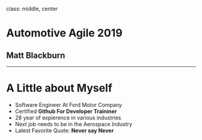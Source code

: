 class: middle, center  
# Automotive Agile 2019  
## Matt Blackburn  

---

# A Little about Myself

* Software Engineer At Ford Motor Company
* Certified **Github For Developer Traininer**
* 28 year of expierence in various industries
* Next job needs to be in the Aerospace Industry
* Latest Favorite Quote:  **Never say Never**

